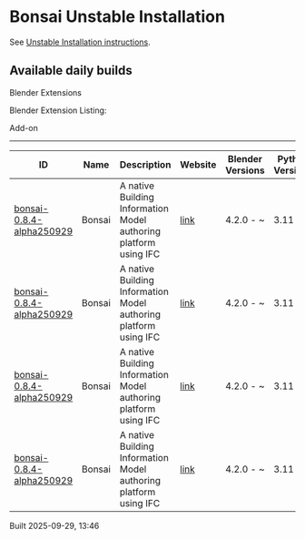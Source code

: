 # Bonsai Unstable Installation

See [Unstable Installation instructions](https://docs.bonsaibim.org/guides/development/installation.html#unstable-installation).

## Available daily builds

Blender Extensions


Blender Extension Listing:

Add-on

---

| ID | Name | Description | Website | Blender Versions | Python Versions | Platforms | Size |
| --- | --- | --- | --- | --- | --- | --- | --- |
| [bonsai-0.8.4-alpha250929](https://github.com/IfcOpenShell/IfcOpenShell/releases/download/bonsai-0.8.4-alpha2509291341/bonsai_py311-0.8.4-alpha250929-macos-x64.zip?repository=https://raw.githubusercontent.com/IfcOpenShell/bonsai_unstable_repo/main/index.json&blender_version_min=4.2.0&platforms=macos-x64&python_versions=3.11) | Bonsai | A native Building Information Model authoring platform using IFC | [link](https://bonsaibim.org/) | 4.2.0 - ~ | 3.11 | macos-x64 | 126.8MB |
| [bonsai-0.8.4-alpha250929](https://github.com/IfcOpenShell/IfcOpenShell/releases/download/bonsai-0.8.4-alpha2509291341/bonsai_py311-0.8.4-alpha250929-macos-arm64.zip?repository=https://raw.githubusercontent.com/IfcOpenShell/bonsai_unstable_repo/main/index.json&blender_version_min=4.2.0&platforms=macos-arm64&python_versions=3.11) | Bonsai | A native Building Information Model authoring platform using IFC | [link](https://bonsaibim.org/) | 4.2.0 - ~ | 3.11 | macos-arm64 | 129.8MB |
| [bonsai-0.8.4-alpha250929](https://github.com/IfcOpenShell/IfcOpenShell/releases/download/bonsai-0.8.4-alpha2509291341/bonsai_py311-0.8.4-alpha250929-windows-x64.zip?repository=https://raw.githubusercontent.com/IfcOpenShell/bonsai_unstable_repo/main/index.json&blender_version_min=4.2.0&platforms=windows-x64&python_versions=3.11) | Bonsai | A native Building Information Model authoring platform using IFC | [link](https://bonsaibim.org/) | 4.2.0 - ~ | 3.11 | windows-x64 | 111.2MB |
| [bonsai-0.8.4-alpha250929](https://github.com/IfcOpenShell/IfcOpenShell/releases/download/bonsai-0.8.4-alpha2509291341/bonsai_py311-0.8.4-alpha250929-linux-x64.zip?repository=https://raw.githubusercontent.com/IfcOpenShell/bonsai_unstable_repo/main/index.json&blender_version_min=4.2.0&platforms=linux-x64&python_versions=3.11) | Bonsai | A native Building Information Model authoring platform using IFC | [link](https://bonsaibim.org/) | 4.2.0 - ~ | 3.11 | linux-x64 | 136.4MB |

Built 2025-09-29, 13:46